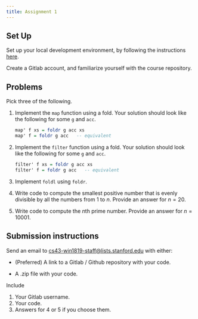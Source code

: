 ```yaml
---
title: Assignment 1
---
```


## Set Up

Set up your local development environment, by following the instructions [here](/notes/Getting_Set_Up.html).

Create a Gitlab account, and familiarize yourself with the course repository.

## Problems

Pick three of the following.

1. Implement the `map` function using a fold. Your solution should look like the
   following for some `g` and `acc`.

   ```haskell
   map' f xs = foldr g acc xs
   map' f = foldr g acc   -- equivalent
   ```

1. Implement the `filter` function using a fold. Your solution should look like the
   following for some `g` and `acc`.


   ```haskell
   filter' f xs = foldr g acc xs
   filter' f = foldr g acc   -- equivalent
   ```
1. Implement `foldl` using `foldr`.

1. Write code to compute the smallest positive number that is evenly divisible
   by all the numbers from 1 to $n$.  Provide an answer for $n = 20$.

1. Write code to compute the $n$th prime number.  Provide an answer for $n = 10001$.

## Submission instructions

Send an email to cs43-win1819-staff@lists.stanford.edu with either:

- (Preferred) A link to a Gitlab / Github repository with your code.

- A .zip file with your code.

Include

1. Your Gitlab username.
1. Your code.
1. Answers for 4 or 5 if you choose them.
